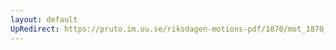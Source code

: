 ```yaml
---
layout: default
UpRedirect: https://pruto.im.uu.se/riksdagen-motions-pdf/1870/mot_1870__ak__213/mot_1870__ak__213-002.pdf
---
```

